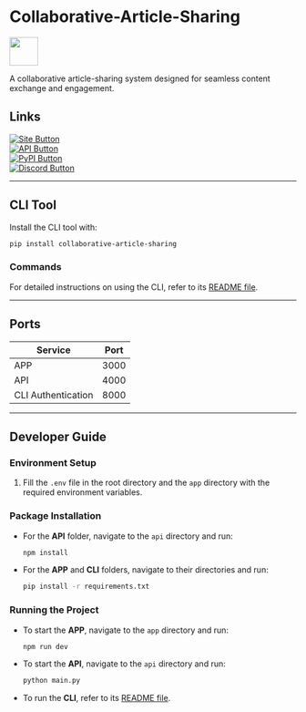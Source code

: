 # Collaborative-Article-Sharing

<img src='https://cas.upayan.dev/favicon.ico' height=50px>

A collaborative article-sharing system designed for seamless content exchange and engagement.

## Links

[![Site Button](https://img.shields.io/badge/Site-cas.upayan.dev-brightblue?style=for-the-badge&logo=github&logoColor=white)](https://cas.upayan.dev)  
[![API Button](https://img.shields.io/badge/API-api.cas.upayan.dev-brightgreen?style=for-the-badge&logo=github&logoColor=white)](https://api.cas.upayan.dev)  
[![PyPI Button](https://img.shields.io/badge/PyPI-CAS-orange?style=for-the-badge&logo=pypi&logoColor=white)](https://pypi.org/project/collaborative-article-sharing/)  
[![Discord Button](https://img.shields.io/badge/Discord-Join%20Community-blue?style=for-the-badge&logo=discord&logoColor=white)](https://discord.com/invite/wQTZcXpcaY)

---

## CLI Tool

Install the CLI tool with:

```bash
pip install collaborative-article-sharing
```

### Commands

For detailed instructions on using the CLI, refer to its [README file](./CLI/README.md).

---

## Ports

| Service            | Port |
|--------------------|------|
| APP                | 3000 |
| API                | 4000 |
| CLI Authentication | 8000 |

---

## Developer Guide

### Environment Setup

1. Fill the `.env` file in the root directory and the `app` directory with the required environment variables. 

### Package Installation

- For the **API** folder, navigate to the `api` directory and run:

  ```bash
  npm install
  ```

- For the **APP** and **CLI** folders, navigate to their directories and run:

  ```bash
  pip install -r requirements.txt
  ```

### Running the Project

- To start the **APP**, navigate to the `app` directory and run:

  ```bash
  npm run dev
  ```

- To start the **API**, navigate to the `api` directory and run:

  ```bash
  python main.py
  ```

- To run the **CLI**, refer to its [README file](./CLI/README.md).
